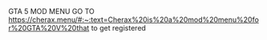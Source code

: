 GTA 5 MOD MENU GO TO https://cherax.menu/#:~:text=Cherax%20is%20a%20mod%20menu%20for%20GTA%20V%20that to get registered
